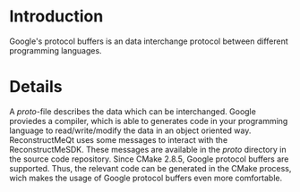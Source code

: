# Introduction #

Google's protocol buffers is an data interchange protocol between different programming languages.


# Details #

A _proto_-file describes the data which can be interchanged. Google proviedes a compiler, which is able to generates code in your programming language to read/write/modify the data in an object oriented way. ReconstructMeQt uses some messages to interact with the ReconstructMeSDK. These messages are available in the _proto_ directory in the source code repository. Since CMake 2.8.5, Google protocol buffers are supported. Thus, the relevant code can be generated in the CMake process, wich makes the usage of Google protocol buffers even more comfortable.